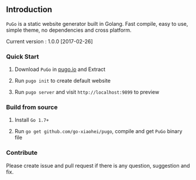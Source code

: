 ## Introduction

`PuGo` is a static website generator built in Golang. Fast compile, easy to use, simple theme, no dependencies and cross platform.

Current version : 1.0.0 [2017-02-26]

### Quick Start

1. Download `PuGo` in [pugo.io](http://pugo.io) and Extract

2. Run `pugo init` to create default website

3. Run `pugo server` and visit `http://localhost:9899` to preview

### Build from source

1. Install `Go 1.7+`

2. Run `go get github.com/go-xiaohei/pugo`, compile and get `PuGo` binary file

### Contribute

Please create issue and pull request if there is any question, suggestion and fix.


